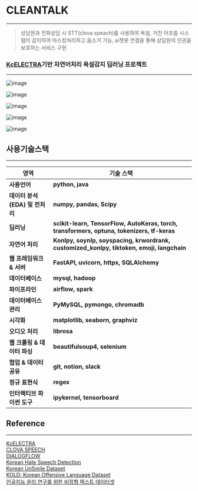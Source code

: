 # CLEANTALK
---
> 상담원과 전화상담 시 STT(clova speach)를 사용하여 욕설, 거친 어조를 시스템이 감지하여 마스킹처리하고
> 음소거 기능, ai챗봇 연결을 통해 상담원의 인권을 보호하는 서비스 구현

### [KcELECTRA](https://github.com/Beomi/KcELECTRA)기반 자연어처리 욕설감지 딥러닝 프로젝트

---


![image](https://github.com/shlim1392/Cleantalk/assets/152074011/985a7be5-093f-4cb0-82b4-ad0787ef4943)

![image](https://github.com/shlim1392/Cleantalk/assets/152074011/532007e6-55c4-4814-b573-b21c90863b13)

![image](https://github.com/shlim1392/Cleantalk/assets/152074011/58b25dfe-6fcd-49b1-9f80-fcffc8127305)

![image](https://github.com/shlim1392/Cleantalk/assets/152074011/03489ef9-93d2-4186-8d49-39a8e7341224)

![image](https://github.com/shlim1392/Cleantalk/assets/152074011/a8c04e67-73d6-447e-b3e9-a15a78718233)

## 사용기술스택
---
| **영역**                | **기술 스택**                                                                                  |
| --------------------- | ------------------------------------------------------------------------------------------ |
| **사용언어**              | **python, java**                                                                           |
| **데이터 분석(EDA) 및 전처리** | **numpy, pandas, Scipy**                                                                   |
| **딥러닝**               | **scikit-learn, TensorFlow, AutoKeras, torch, transformers, optuna, tokenizers, tf-keras** |
| **자연어 처리**            | **Konlpy, soynlp, soyspacing, krwordrank, customized_konlpy, tiktoken, emoji, langchain**  |
| **웹 프레임워크 & 서버**      | **FastAPI, uvicorn, httpx, SQLAlchemy**                                                    |
| **데이터베이스**            | **mysql, hadoop**                                                                          |
| **파이프라인**             | **airflow, spark**                                                                         |
| **데이터베이스 관리**         | **PyMySQL, pymongo, chromadb**                                                             |
| **시각화**               | **matplotlib, seaborn, graphviz**                                                          |
| **오디오 처리**            | **librosa**                                                                                |
| **웹 크롤링 & 데이터 파싱**    | **beautifulsoup4, selenium**                                                               |
| **협업 & 데이터 공유**       | **git, notion, slack**                                                                     |
| **정규 표현식**            | **regex**                                                                                  |
| **인터랙티브 파이썬 도구**      | **ipykernel, tensorboard**                                                                 |

## Reference
---
[KcELECTRA](https://github.com/Beomi/KcELECTRA)  
[CLOVA SPEECH](https://clova.ai/speech)  
[DIALOGFLOW](https://cloud.google.com/dialogflow)  
[Korean Hate Speech Detection](https://www.kaggle.com/competitions/korean-hate-speech-detection/data)  
[Korean UnSmile Dataset](https://github.com/smilegate-ai/korean_unsmile_dataset?fbclid=IwAR0xTlHYCWK0LtrghSL1bPm2su69-LbjisutmcvLlERlHzroMlVpHq3h71g)  
[KOLD: Korean Offensive Language Dataset](https://github.com/boychaboy/kold)  
[인공지능 윤리 연구를 위한 비정형 텍스트 데이터셋](https://www.aihub.or.kr/aihubdata/data/view.do?currMenu=115&topMenu=100&dataSetSn=268)  


